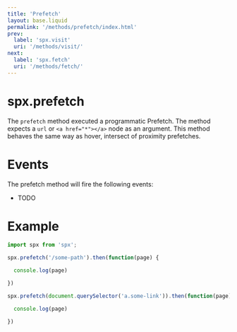 ```yaml
---
title: 'Prefetch'
layout: base.liquid
permalink: '/methods/prefetch/index.html'
prev:
  label: 'spx.visit'
  uri: '/methods/visit/'
next:
  label: 'spx.fetch'
  uri: '/methods/fetch/'
---
```


# spx.prefetch

The `prefetch` method executed a programmatic Prefetch. The method expects a `url` or `<a href="*"></a>` node as an argument. This method behaves the same way as hover, intersect of proximity prefetches.

# Events

The prefetch method will fire the following events:

- TODO

# Example

<!--prettier-ignore-->
```js
import spx from 'spx';

spx.prefetch('/some-path').then(function(page) {

  console.log(page)

})

spx.prefetch(document.querySelector('a.some-link')).then(function(page) {

  console.log(page)

})

```
